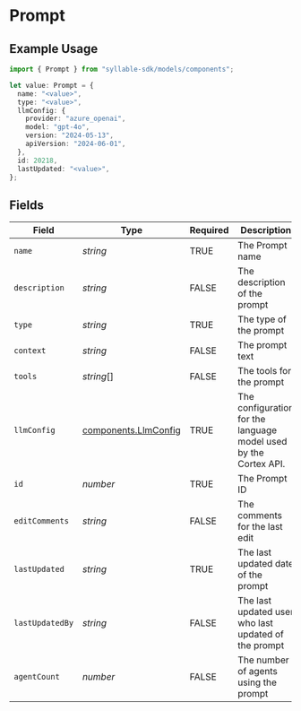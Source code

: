 # Prompt

## Example Usage

```typescript
import { Prompt } from "syllable-sdk/models/components";

let value: Prompt = {
  name: "<value>",
  type: "<value>",
  llmConfig: {
    provider: "azure_openai",
    model: "gpt-4o",
    version: "2024-05-13",
    apiVersion: "2024-06-01",
  },
  id: 20218,
  lastUpdated: "<value>",
};
```

## Fields

| Field                                                            | Type                                                             | Required                                                         | Description                                                      |
| ---------------------------------------------------------------- | ---------------------------------------------------------------- | ---------------------------------------------------------------- | ---------------------------------------------------------------- |
| `name`                                                           | *string*                                                         | TRUE                                               | The Prompt name                                                  |
| `description`                                                    | *string*                                                         | FALSE                                               | The description of the prompt                                    |
| `type`                                                           | *string*                                                         | TRUE                                               | The type of the prompt                                           |
| `context`                                                        | *string*                                                         | FALSE                                               | The prompt text                                                  |
| `tools`                                                          | *string*[]                                                       | FALSE                                               | The tools for the prompt                                         |
| `llmConfig`                                                      | [components.LlmConfig](../../models/components/llmconfig.md)     | TRUE                                               | The configuration for the language model used by the Cortex API. |
| `id`                                                             | *number*                                                         | TRUE                                               | The Prompt ID                                                    |
| `editComments`                                                   | *string*                                                         | FALSE                                               | The comments for the last edit                                   |
| `lastUpdated`                                                    | *string*                                                         | TRUE                                               | The last updated date of the prompt                              |
| `lastUpdatedBy`                                                  | *string*                                                         | FALSE                                               | The last updated user who last updated of the prompt             |
| `agentCount`                                                     | *number*                                                         | FALSE                                               | The number of agents using the prompt                            |